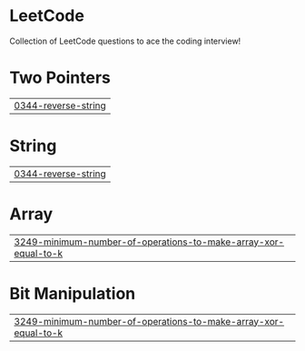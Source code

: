 # LeetCode
Collection of LeetCode questions to ace the coding interview!


# Two Pointers
|  |
| ------- |
| [0344-reverse-string](https://github.com/prathameshratthe/LeetCode/tree/master/0344-reverse-string) |
# String
|  |
| ------- |
| [0344-reverse-string](https://github.com/prathameshratthe/LeetCode/tree/master/0344-reverse-string) |
# Array
|  |
| ------- |
| [3249-minimum-number-of-operations-to-make-array-xor-equal-to-k](https://github.com/prathameshratthe/LeetCode/tree/master/3249-minimum-number-of-operations-to-make-array-xor-equal-to-k) |
# Bit Manipulation
|  |
| ------- |
| [3249-minimum-number-of-operations-to-make-array-xor-equal-to-k](https://github.com/prathameshratthe/LeetCode/tree/master/3249-minimum-number-of-operations-to-make-array-xor-equal-to-k) |